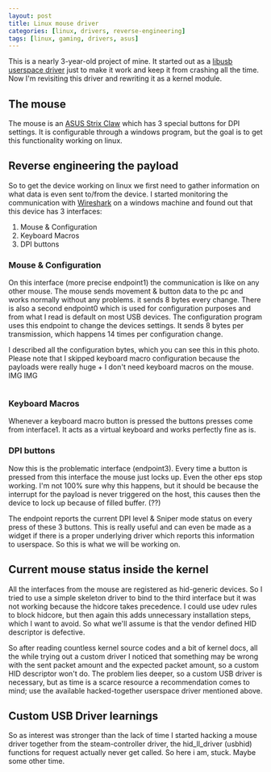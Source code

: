 ```yaml
---
layout: post
title: Linux mouse driver
categories: [linux, drivers, reverse-engineering]
tags: [linux, gaming, drivers, asus]
---
```


This is a nearly 3-year-old project of mine. It started out as a [libusb userspace driver](https://github.com/tristaan/strix-claw) just to make it work and keep it from crashing all the time. Now I'm revisiting this driver and rewriting it as a kernel module.


## The mouse
The mouse is an [ASUS Strix Claw](https://www.asus.com/Keyboards-Mice/STRIX_CLAW/) which has 3 special buttons for DPI settings.
It is configurable through a windows program, but the goal is to get this functionality working on linux.

## Reverse engineering the payload
So to get the device working on linux we first need to gather information on what data is even sent to/from the device.
I started monitoring the communication with [Wireshark](https://www.wireshark.org/) on a windows machine and found out that this device has 3 interfaces:
1. Mouse & Configuration
2. Keyboard Macros
3. DPI buttons

### Mouse & Configuration
On this interface (more precise endpoint1) the communication is like on any other mouse. The mouse sends movement & button data to the pc and works normally without any problems. it sends 8 bytes every change.
There is also a second endpoint0 which is used for configuration purposes and from what I read is default on most USB devices. The configuration program uses this endpoint to change the devices settings. It sends 8 bytes per transmission, which happens 14 times per configuration change.

I described all the configuration bytes, which you can see this in this photo. Please note that I skipped keyboard macro configuration because the payloads were really huge + I don't need keyboard macros on the mouse.
IMG IMG
```

```

### Keyboard Macros
Whenever a keyboard macro button is pressed the buttons presses come from interface1. It acts as a virtual keyboard and works perfectly fine as is.

### DPI buttons
Now this is the problematic interface (endpoint3). Every time a button is pressed from this interface the mouse just locks up. Even the other eps stop working. I'm not 100% sure why this happens, but it should be because the interrupt for the payload is never triggered on the host, this causes then the device to lock up because of filled buffer. (??)

The endpoint reports the current DPI level & Sniper mode status on every press of these 3 buttons.
This is really useful and can even be made as a widget if there is a proper underlying driver which reports this information to userspace. So this is what we will be working on.


## Current mouse status inside the kernel
All the interfaces from the mouse are registered as hid-generic devices. So I tried to use a simple skeleton driver to bind to the third interface but it was not working because the hidcore takes precedence. I could use udev rules to block hidcore, but then again this adds unnecessary installation steps, which I want to avoid. So what we'll assume is that the vendor defined HID descriptor is defective.


So after reading countless kernel source codes and a bit of kernel docs, all the while trying out a custom driver I noticed that something may be wrong with the sent packet amount and the expected packet amount, so a custom HID descriptor won't do.
The problem lies deeper, so a custom USB driver is necessary, but as time is a scarce resource a recommendation comes to mind; use the available hacked-together userspace driver mentioned above.


## Custom USB Driver learnings
So as interest was stronger than the lack of time I started hacking a mouse driver together from the steam-controller driver, the hid_ll_driver (usbhid) functions for request actually never get called. So here i am, stuck. Maybe some other time.